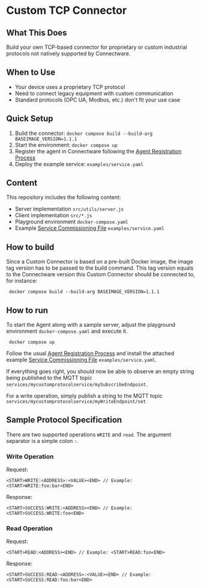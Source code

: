 # Custom TCP Connector

## What This Does
Build your own TCP-based connector for proprietary or custom industrial protocols not natively supported by Connectware.

## When to Use
- Your device uses a proprietary TCP protocol
- Need to connect legacy equipment with custom communication
- Standard protocols (OPC UA, Modbus, etc.) don't fit your use case

## Quick Setup
1. Build the connector: `docker compose build --build-arg BASEIMAGE_VERSION=1.1.1`
2. Start the environment: `docker compose up`  
3. Register the agent in Connectware following the [Agent Registration Process](https://docs.cybus.io/documentation/agents/registering-agents-in-connectware)
4. Deploy the example service: `examples/service.yaml`

## Content

This repository includes the following content:
- Server implementation `src/utils/server.js`
- Client implementation `src/*.js`
- Playground environment `docker-compose.yaml`
- Example [Service Commissioning File](https://docs.cybus.io/documentation/services/service-commissioning-files#structure-of-service-commissioning-files) `examples/service.yaml`

## How to build

Since a Custom Connector is based on a pre-built Docker image, the image tag version has to be passed to the build command. 
This tag version equals to the Connectware version this Custom Connector should be connected to, for instance:

```shell
 docker compose build --build-arg BASEIMAGE_VERSION=1.1.1
```

## How to run

To start the Agent along with a sample server, adjust the playground environment `docker-compose.yaml` and execute it.


```shell
 docker compose up
```

Follow the usual [Agent Registration Process](https://docs.cybus.io/documentation/agents/registering-agents-in-connectware) and install the attached example [Service Commissioning File](https://docs.cybus.io/documentation/services/service-commissioning-files#structure-of-service-commissioning-files) `examples/service.yaml`.

If everything goes right, you should now be able to observe an empty string being published to the MQTT topic `services/mycustomprotocolservice/mySubscribeEndpoint`.

For a write operation, simply publish a string to the MQTT topic `services/mycustomprotocolservice/myWriteEndpoint/set`

## Sample Protocol Specification

There are two supported operations `WRITE` and `read`. The argument separator is a simple colon `:`.

### Write Operation
Request:
```
<START>WRITE:<ADDRESS>:<VALUE><END> // Example: <START>WRITE:foo:bar<END>
```
Response:
```
<START>SUCCESS:WRITE:<ADDRESS><END> // Example: <START>SUCCESS:WRITE:foo<END>
```
### Read Operation
Request:
```
<START>READ:<ADDRESS><END> // Example: <START>READ:foo<END>
```
Response:
```
<START>SUCCESS:READ:<ADDRESS>:<VALUE><END> // Example: <START>SUCCESS:READ:foo:bar<END>
```
